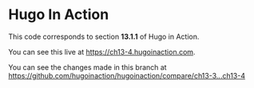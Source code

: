 Hugo In Action
===============

This code corresponds to section **13.1.1** of Hugo in Action.

You can see this live at https://ch13-4.hugoinaction.com.

You can see the changes made in this branch at https://github.com/hugoinaction/hugoinaction/compare/ch13-3...ch13-4

